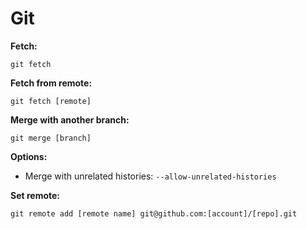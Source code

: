 # Git

**Fetch:**

```
git fetch
```

**Fetch from remote:**

```
git fetch [remote]
```

**Merge with another branch:**

```
git merge [branch]
```

**Options:**

* Merge with unrelated histories: `--allow-unrelated-histories`

**Set remote:**

```
git remote add [remote name] git@github.com:[account]/[repo].git
```



